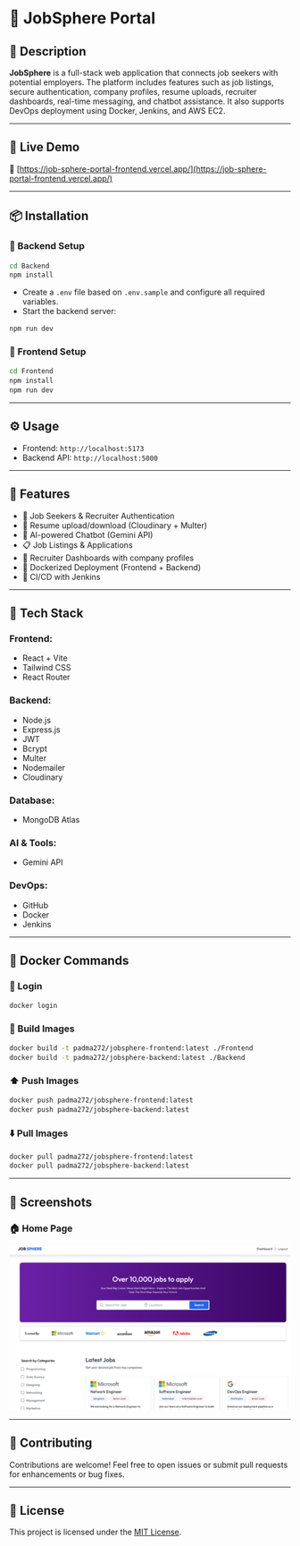 # 💼 JobSphere Portal

## 📝 Description
**JobSphere** is a full-stack web application that connects job seekers with potential employers. The platform includes features such as job listings, secure authentication, company profiles, resume uploads, recruiter dashboards, real-time messaging, and chatbot assistance. It also supports DevOps deployment using Docker, Jenkins, and AWS EC2.

---

## 🚀 Live Demo
🔗 [https://job-sphere-portal-frontend.vercel.app/](https://job-sphere-portal-frontend.vercel.app/)

---

## 📦 Installation

### 🔧 Backend Setup
```bash
cd Backend
npm install
````

* Create a `.env` file based on `.env.sample` and configure all required variables.
* Start the backend server:

```bash
npm run dev
```

### 🎨 Frontend Setup

```bash
cd Frontend
npm install
npm run dev
```

---

## ⚙️ Usage

* Frontend: `http://localhost:5173`
* Backend API: `http://localhost:5000`

---

## 🌟 Features

* 🔐 Job Seekers & Recruiter Authentication
* 📄 Resume upload/download (Cloudinary + Multer)
* 🧠 AI-powered Chatbot (Gemini API)
* 📋 Job Listings & Applications
* 🏢 Recruiter Dashboards with company profiles
* 🐳 Dockerized Deployment (Frontend + Backend)
* 🔁 CI/CD with Jenkins

---

## 🧠 Tech Stack

### **Frontend:**

* React + Vite
* Tailwind CSS
* React Router

### **Backend:**

* Node.js
* Express.js
* JWT
* Bcrypt
* Multer
* Nodemailer
* Cloudinary

### **Database:**

* MongoDB Atlas

### **AI & Tools:**

* Gemini API

### **DevOps:**

* GitHub
* Docker
* Jenkins

---

## 🐳 Docker Commands

### 🔐 Login

```bash
docker login
```

### 🔨 Build Images

```bash
docker build -t padma272/jobsphere-frontend:latest ./Frontend
docker build -t padma272/jobsphere-backend:latest ./Backend
```

### ⬆️ Push Images

```bash
docker push padma272/jobsphere-frontend:latest
docker push padma272/jobsphere-backend:latest
```

### ⬇️ Pull Images

```bash
docker pull padma272/jobsphere-frontend:latest
docker pull padma272/jobsphere-backend:latest
```

---

## 📸 Screenshots

### 🏠 Home Page

![Home Page](Frontend/public/images/home.png)

---

## 🤝 Contributing

Contributions are welcome! Feel free to open issues or submit pull requests for enhancements or bug fixes.

---

## 📄 License

This project is licensed under the [MIT License](LICENSE).


